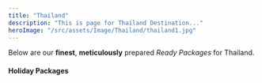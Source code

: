 ```yaml
---
title: "Thailand"
description: "This is page for Thailand Destination..."
heroImage: "/src/assets/Image/Thailand/thailand1.jpg"
---
```



Below are our **finest**, **meticulously** prepared _Ready Packages_ for Thailand.

#### Holiday Packages


<!-- <div class="card">
  <img src="/src/assets/Image/Thailand/thailand.jpg" alt="Pattaya" class="card-image">
  <div class="card-content">
    <div class="icon-container">
      <img src="/src/assets//favicons/peak-icon.png" alt="Peak Icon" class="peak-icon">
    </div>
    <h3 class="location">Pattaya</h3>
    <h2 class="itinerary-title">Pattaya 4N/5D ITINERARY</h2>
    <div class="trip-details">
      <span class="duration">
        <img src="path/to/clock-icon.png" alt="Clock Icon" class="clock-icon">
        4 Nights 5 Days
      </span>
      <span class="availability">On Request</span>
    </div>
  </div>
</div> 

<style>
  .card {
    width: 300px;
    border-radius: 8px;
    overflow: hidden;
    box-shadow: 0 4px 8px rgba(0,0,0,0.1);
    cursor: pointer;
  }
  .card-image {
    width: 100%;
    height: 200px;
    object-fit: cover;
  }
  .card-content {
    padding: 16px;
    position: relative;
  }
  .icon-container {
    position: absolute;
    top: -24px;
    right: 16px;
    background-color: #4285f4;
    border-radius: 50%;
    padding: 8px;
  }
  .peak-icon {
    width: 24px;
    height: 24px;
  }
  .location {
    color: #4285f4;
    margin-bottom: 4px;
  }
  .itinerary-title {
    font-size: 18px;
    margin-bottom: 12px;
  }
  .trip-details {
    display: flex;
    justify-content: space-between;
    align-items: center;
  }
  .duration {
    display: flex;
    align-items: center;
  }
  .clock-icon {
    width: 16px;
    height: 16px;
    margin-right: 4px;
  }
  .availability {
    color: #4285f4;
    font-weight: bold;
  }
</style> -->

<!-- Below will come form for inquery :) -->